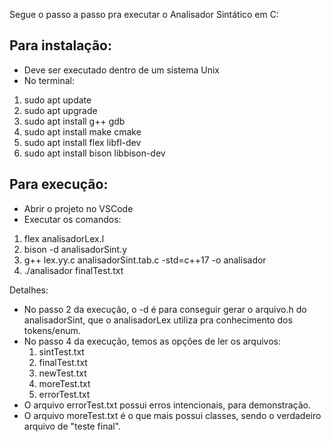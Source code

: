 Segue o passo a passo pra executar o Analisador Sintático em C:

<h2>Para instalação:</h2>

 - Deve ser executado dentro de um sistema Unix
 - No terminal:
  1. sudo apt update
  2. sudo apt upgrade
  3. sudo apt install g++ gdb
  4. sudo apt install make cmake
  5. sudo apt install flex libfl-dev
  6. sudo apt install bison libbison-dev

<h2>Para execução:</h2>

 - Abrir o projeto no VSCode
 - Executar os comandos:
  1. flex  analisadorLex.l
  2. bison -d analisadorSint.y
  3. g++ lex.yy.c  analisadorSint.tab.c  -std=c++17 -o analisador
  4. ./analisador finalTest.txt

Detalhes:
 - No passo 2 da execução, o -d é para conseguir gerar o arquivo.h do analisadorSint, que o analisadorLex utiliza pra conhecimento dos tokens/enum.
 - No passo 4 da execução, temos as opções de ler os arquivos:
   1. sintTest.txt
   2. finalTest.txt
   3. newTest.txt
   4. moreTest.txt
   5. errorTest.txt
 - O arquivo errorTest.txt possui erros intencionais, para demonstração.
 - O arquivo moreTest.txt é o que mais possui classes, sendo o verdadeiro arquivo de "teste final".
